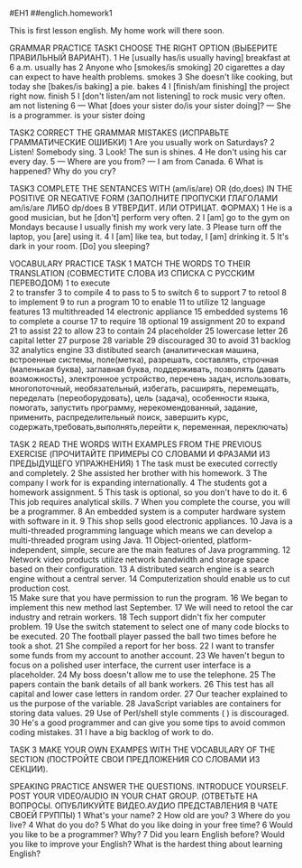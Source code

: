 #EH1
##englich.homework1

This is first lesson english.
My home work will there soon.

GRAMMAR PRACTICE
TASK1
CHOOSE THE RIGHT OPTION (ВЫБЕРИТЕ ПРАВИЛЬНЫЙ ВАРИАНТ).
1 He [usually has/is usually having] breakfast at 6 a.m.
usually has
2 Anyone who [smokes/is smoking] 20 cigarettes a day can expect to have health problems.
smokes
3 She doesn't like cooking, but today she [bakes/is baking] a pie.
bakes
4 I [finish/am finishing] the project right now.
finish
5 I [don't listen/am not listening] to rock music very often.
am not listening
6  — What [does your sister do/is your sister doing]? — She is a programmer.
is your sister doing

TASK2
CORRECT THE GRAMMAR MISTAKES (ИСПРАВЬТЕ ГРАММАТИЧЕСКИЕ ОШИБКИ)
1 Are you usually work on Saturdays?
2 Listen! Somebody sing.
3 Look! The sun is shines.
4 He don't using his car every day.
5 — Where are you from? — I am from Canada.
6 What is happened? Why do you cry?

TASK3
COMPLETE THE SENTANCES WITH (am/is/are) OR (do,does) IN THE POSITIVE OR NEGATIVE FORM (ЗАПОЛНИТЕ ПРОПУСКИ ГЛАГОЛАМИ am/is/are ЛИБО dp/does В УТВЕРДИТ. ИЛИ ОТРИЦАТ. ФОРМАХ)
1 He is a good musician, but he [don't] perform very often.
2 I [am] go to the gym on Mondays because I usually finish my work very late.
3 Please turn off the laptop, you [are] using it.
4 I [am] like tea, but today, I [am] drinking it.
5 It's dark in your room. [Do] you sleeping?


VOCABULARY PRACTICE
TASK 1
MATCH THE WORDS TO THEIR TRANSLATION (СОВМЕСТИТЕ СЛОВА ИЗ СПИСКА С РУССКИМ ПЕРЕВОДОМ)
1 to execute  
2 to transfer
3 to compile
4 to pass to
5 to switch
6 to support
7 to retool
8 to implement
9 to run a program
10 to enable
11 to utilize
12 language features
13 multithreaded
14 electronic appliance
15 embedded systems
16 to complete a course
17 to require 
18 optional
19 assignment
20 to expand
21 to assist
22 to allow
23 to contain
24 placeholder
25 lowercase letter
26 capital letter 
27 purpose
28 variable
29 discouraged
30 to avoid
31 backlog 
32 analytics engine
33 distibuted search 
(аналитическая машина, встроенные системы, поле(метка), разрешать, составлять, строчная (маленькая буква), заглавная буква, поддерживать, позволять (давать возможность),
электронное устройство, перечень задач, использовать, многопоточный, необязательный, избегать, расширять, перемещать, переделать (переоборудовать), цель (задача), 
особенности языка, помогать, запустить программу, нерекомендованный, задание, применить, распределительный поиск, завершить курс, содержать,требовать,выполнять,перейти к, 
переменная, переключать)


TASK 2
READ THE WORDS WITH EXAMPLES FROM THE PREVIOUS EXERCISE (ПРОЧИТАЙТЕ ПРИМЕРЫ СО СЛОВАМИ И ФРАЗАМИ ИЗ ПРЕДЫДУЩЕГО УПРАЖНЕНИЯ) 
1 The task must be executed correctly and completely. 
2 She assisted her brother with his homework. 
3 The company I work for is expanding internationally.
4 The students got a homework assignment.
5 This task is optional, so you don't have to do it. 
6 This job requires analytical skills.
7 When you complete the course, you will be a programmer. 
8 An embedded system is a computer hardware system with software in it.
9 This shop sells good electronic appliances. 
10 Java is a multi-threaded programming language which means we can develop a multi-threaded program using Java.
11 Object-oriented, platform-independent, simple, secure are the main features of Java programming. 
12 Network video products utilize network bandwidth and storage space based on their configuration. 
13  A distributed search engine is a search engine without a central server.
14 Computerization should enable us to cut production cost.  
15 Make sure that you have permission to run the program. 
16 We began to implement this new method last September.
17  We will need to retool the car industry and retrain workers. 
18 Tech support didn't fix her computer problem.
19 Use the switch statement to select one of many code blocks to be executed.
20 The football player passed the ball two times before he took a shot. 
21 She compiled a report for her boss. 
22  I want to transfer some funds from my account to another account.
23 We haven't begun to focus on a polished user interface, the current user interface is a placeholder.
24 My boss doesn't allow me to use the telephone.
25 The papers contain the bank details of all bank workers.
26 This test has all capital and lower case letters in random order.
27 Our teacher explained to us the purpose of the variable. 
28 JavaScript variables are containers for storing data values.
29 Use of Perl/shell style comments ( ) is discouraged.
30 He's a good programmer and can give you some tips to avoid common coding mistakes. 
31 I have a big backlog of work to do.

TASK 3
MAKE YOUR OWN EXAMPES WITH THE VOCABULARY OF THE SECTION (ПОСТРОЙТЕ СВОИ ПРЕДЛОЖЕНИЯ СО СЛОВАМИ ИЗ СЕКЦИИ). 


SPEAKING PRACTICE
ANSWER THE QUESTIONS. INTRODUCE YOURSELF. POST YOUR VIDEO/AUDIO IN YOUR CHAT GROUP. (ОТВЕТЬТЕ НА ВОПРОСЫ. ОПУБЛИКУЙТЕ ВИДЕО.АУДИО ПРЕДСТАВЛЕНИЯ В ЧАТЕ СВОЕЙ ГРУППЫ)
1 What's your name? 
2 How old are you? 
3 Where do you live?
4 What do you do?
5 What do you like doing in your free time?
6 Would you like to be a programmer? Why?
7 Did you learn English before? Would you like to improve your English? What is the hardest thing about learning English?
